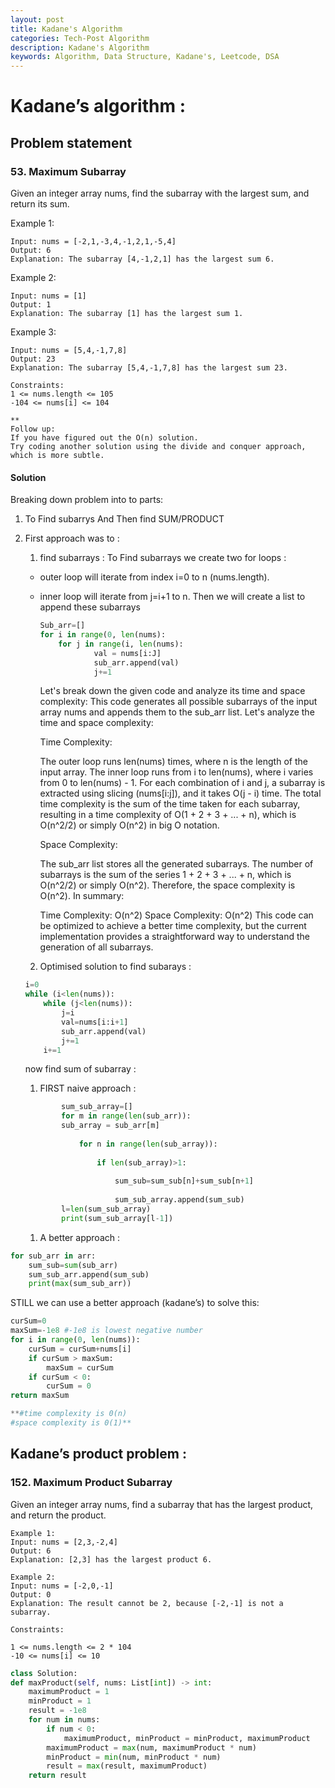 ```yaml
---
layout: post
title: Kadane's Algorithm
categories: Tech-Post Algorithm
description: Kadane's Algorithm
keywords: Algorithm, Data Structure, Kadane's, Leetcode, DSA
---
```


# Kadane’s algorithm :

## Problem statement 
### 53. Maximum Subarray
Given an integer array nums, find the subarray with the largest sum, and return its sum.

Example 1:
```
Input: nums = [-2,1,-3,4,-1,2,1,-5,4]
Output: 6
Explanation: The subarray [4,-1,2,1] has the largest sum 6.
```

Example 2:
```
Input: nums = [1]
Output: 1
Explanation: The subarray [1] has the largest sum 1.
```

Example 3:
```
Input: nums = [5,4,-1,7,8]
Output: 23
Explanation: The subarray [5,4,-1,7,8] has the largest sum 23.
```

```
Constraints:
1 <= nums.length <= 105
-104 <= nums[i] <= 104

** 
Follow up: 
If you have figured out the O(n) solution.
Try coding another solution using the divide and conquer approach, which is more subtle.
```

#### Solution 

Breaking down problem into to parts: 

1. To Find subarrys And Then find SUM/PRODUCT 

1. First approach was to : 
    1. find subarrays : 
     To Find subarrays we create two for loops : 
     - outer loop will iterate from index i=0 to n (nums.length).
     - inner loop will iterate from j=i+1 to n.
     Then we will create a list to append these subarrays
        
        ```python
        Sub_arr=[]
        for i in range(0, len(nums):
        	for j in range(i, len(nums):
        			val = nums[i:J]
        			sub_arr.append(val)
        			j+=1
        
        ```
        Let's break down the given code and analyze its time and space complexity:
        This code generates all possible subarrays of the input array nums and appends them to the sub_arr list. Let's analyze the time and space complexity:

        Time Complexity:

        The outer loop runs len(nums) times, where n is the length of the input array.
        The inner loop runs from i to len(nums), where i varies from 0 to len(nums) - 1.
        For each combination of i and j, a subarray is extracted using slicing (nums[i:j]), and it takes O(j - i) time.
        The total time complexity is the sum of the time taken for each subarray, resulting in a time complexity of O(1 + 2 + 3 + ... + n), which is O(n^2/2) or simply O(n^2) in big O notation.
        
        Space Complexity:

        The sub_arr list stores all the generated subarrays.
        The number of subarrays is the sum of the series 1 + 2 + 3 + ... + n, which is O(n^2/2) or simply O(n^2).
        Therefore, the space complexity is O(n^2).
        In summary:

        Time Complexity: O(n^2)
        Space Complexity: O(n^2)
        This code can be optimized to achieve a better time complexity, but the current implementation provides a straightforward way to understand the generation of all subarrays.
        
    2. Optimised solution to find subarays : 
    
    ```python
    i=0
    while (i<len(nums)):
    	while (j<len(nums)):
    		j=i
    		val=nums[i:i+1]
    		sub_arr.append(val)
    		j+=1
    	i+=1
    ```
    
    now find sum of subarray : 
    
    1. FIRST naive approach : 
    
    ```python
    		sum_sub_array=[]
    		for m in range(len(sub_arr)):
    		sub_array = sub_arr[m]
    		
    			for n in range(len(sub_array)):
    		
    				if len(sub_array)>1:
    		
    					sum_sub=sum_sub[n]+sum_sub[n+1]
    		
    					sum_sub_array.append(sum_sub)
    		l=len(sum_sub_array)
    		print(sum_sub_array[l-1])
    ```
    
    1. A better approach : 

```python
for sub_arr in arr: 
	sum_sub=sum(sub_arr)
	sum_sub_arr.append(sum_sub)
	print(max(sum_sub_arr))

```

STILL we can use a better approach (kadane’s) to solve this:

```python
curSum=0
maxSum=-1e8 #-1e8 is lowest negative number 
for i in range(0, len(nums)):
	curSum = curSum+nums[i]
	if curSum > maxSum:
		maxSum = curSum
	if curSum < 0:
		curSum = 0 
return maxSum

**#time complexity is 0(n)
#space complexity is 0(1)**
```

## Kadane’s product problem : 
### 152. Maximum Product Subarray

Given an integer array nums, find a subarray that has the largest product, and return the product.

```
Example 1:
Input: nums = [2,3,-2,4]
Output: 6
Explanation: [2,3] has the largest product 6.
```
```
Example 2:
Input: nums = [-2,0,-1]
Output: 0
Explanation: The result cannot be 2, because [-2,-1] is not a subarray.
```

```
Constraints:

1 <= nums.length <= 2 * 104
-10 <= nums[i] <= 10
```

```python
class Solution:
def maxProduct(self, nums: List[int]) -> int:
	maximumProduct = 1
	minProduct = 1
	result = -1e8
	for num in nums:
		if num < 0:
			maximumProduct, minProduct = minProduct, maximumProduct
		maximumProduct = max(num, maximumProduct * num)
		minProduct = min(num, minProduct * num)
		result = max(result, maximumProduct)
	return result
```